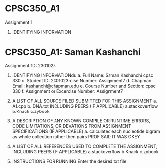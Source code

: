 # CPSC350_A1
Assignment 1

1. IDENTIFYING INFORMATION
# CPSC350_A1: Saman Kashanchi
Assignment 1D: 2301023

1. IDENTIFYING INFORMATIONdu
 a. Full Name: Saman Kashanchi cpsc 330
 c. Student ID: 2301023rcise Number: Assignment7
 d. Chapman Email: kashanchi@chapman.edu
 e. Course Number and Section: cpsc 330
 f. Assignment or Excercise Number: Assignment7
 
 2. A LIST OF ALL SOURCE FILED SUBMITTED FOR THIS ASSIGNMENT
 a. A1.cpp 
 b. DNA.txt INCLUDING PEERS (IF APPLICABLE) a.stackoverflow b.Knack c.zybook

 3. A DESCRIPTION OF ANY KNOWN COMPILE OR RUNTIME ERRORS, CODE LIMITATIONS, OR
DEVATIONS FROM ASSIGNMENT SPECIFICATIONS (IF APPLICABLE) 
a. calculated each nucleotide bigram as whole collection rather then pairs PROF SAID IT WAS OKEY
 
 4. A LIST OF ALL REFERENCES USED TO COMPLETE THE
ASSIGNMENT, INCLUDING PEERS (IF APPLICABLE) a.stackoverflow b.Knack c.zybook
 
 5. INSTRUCTIONS FOR RUNNING
Enter the desired txt file
